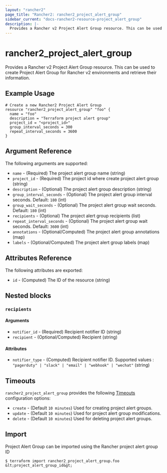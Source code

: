 ```yaml
---
layout: "rancher2"
page_title: "Rancher2: rancher2_project_alert_group"
sidebar_current: "docs-rancher2-resource-project_alert_group"
description: |-
  Provides a Rancher v2 Project Alert Group resource. This can be used to create Project Alert Group for Rancher v2 environments and retrieve their information.
---
```


# rancher2\_project\_alert\_group

Provides a Rancher v2 Project Alert Group resource. This can be used to create Project Alert Group for Rancher v2 environments and retrieve their information.

## Example Usage

```hcl
# Create a new Rancher2 Project Alert Group
resource "rancher2_project_alert_group" "foo" {
  name = "foo"
  description = "Terraform project alert group"
  project_id = "<project_id>"
  group_interval_seconds = 300
  repeat_interval_seconds = 3600
}
```

## Argument Reference

The following arguments are supported:

* `name` - (Required) The project alert group name (string)
* `project_id` - (Required) The project id where create project alert group (string)
* `description` - (Optional) The project alert group description (string)
* `group_interval_seconds` - (Optional) The project alert group interval seconds. Default: `180` (int)
* `group_wait_seconds` - (Optional) The project alert group wait seconds. Default: `180` (int)
* `recipients` - (Optional) The project alert group recipients (list)
* `repeat_interval_seconds` - (Optional) The project alert group wait seconds. Default: `3600` (int)
* `annotations` - (Optional/Computed) The project alert group annotations (map)
* `labels` - (Optional/Computed) The project alert group labels (map)


## Attributes Reference

The following attributes are exported:

* `id` - (Computed) The ID of the resource (string)

## Nested blocks

### `recipients`

#### Arguments

* `notifier_id` - (Required) Recipient notifier ID (string)
* `recipient` - (Optional/Computed) Recipient (string)

#### Attributes

* `notifier_type` - (Computed) Recipient notifier ID. Supported values : `"pagerduty" | "slack" | "email" | "webhook" | "wechat"` (string)

## Timeouts

`rancher2_project_alert_group` provides the following
[Timeouts](https://www.terraform.io/docs/configuration/resources.html#operation-timeouts) configuration options:

- `create` - (Default `10 minutes`) Used for creating project alert groups.
- `update` - (Default `10 minutes`) Used for project alert group modifications.
- `delete` - (Default `10 minutes`) Used for deleting project alert groups.

## Import

Project Alert Group can be imported using the Rancher project alert group ID

```
$ terraform import rancher2_project_alert_group.foo &lt;project_alert_group_id&gt;
```

